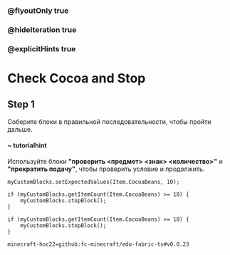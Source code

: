 ### @flyoutOnly true
### @hideIteration true
### @explicitHints true

# Check Cocoa and Stop

## Step 1
Соберите блоки в правильной последовательности, чтобы пройти дальше.

#### ~ tutorialhint
Используйте блоки **"проверить <предмет> <знак> <количество>"** и **"прекратить подачу"**, чтобы проверить условие и продолжить.

```hidden
myCustomBlocks.setExpectedValues(Item.CocoaBeans, 10);
```
```ghost
if (myCustomBlocks.getItemCount(Item.CocoaBeans) >= 10) {
    myCustomBlocks.stopBlock();
}
```

```template
if (myCustomBlocks.getItemCount(Item.CocoaBeans) >= 10) {
    myCustomBlocks.stopBlock();
}
```

```package
minecraft-hoc22=github:fc-minecraft/edu-fabric-ts#v0.0.23
```
